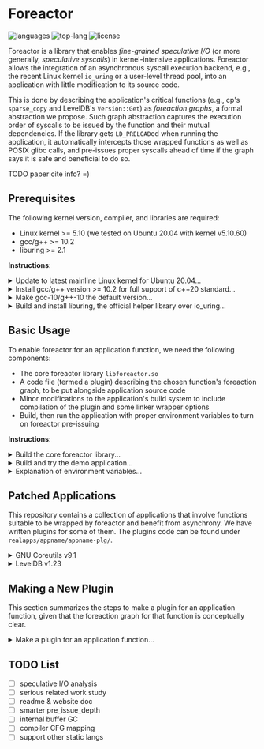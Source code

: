 # Foreactor

![languages](https://img.shields.io/github/languages/count/josehu07/foreactor)
![top-lang](https://img.shields.io/github/languages/top/josehu07/foreactor)
![license](https://img.shields.io/github/license/josehu07/foreactor)

Foreactor is a library that enables *fine-grained speculative I/O* (or more generally, *speculative syscalls*) in kernel-intensive applications. Foreactor allows the integration of an asynchronous syscall execution backend, e.g., the recent Linux kernel `io_uring` or a user-level thread pool, into an application with little modification to its source code.

This is done by describing the application's critical functions (e.g., cp's `sparse_copy` and LevelDB's `Version::Get`) as *foreaction graphs*, a formal abstraction we propose. Such graph abstraction captures the execution order of syscalls to be issued by the function and their mutual dependencies. If the library gets `LD_PRELOAD`ed when running the application, it automatically intercepts those wrapped functions as well as POSIX glibc calls, and pre-issues proper syscalls ahead of time if the graph says it is safe and beneficial to do so.

TODO paper cite info? =)


## Prerequisites

The following kernel version, compiler, and libraries are required:

- Linux kernel >= 5.10 (we tested on Ubuntu 20.04 with kernel v5.10.60)
- gcc/g++ >= 10.2
- liburing >= 2.1

**Instructions**:

<details>
<summary>Update to latest mainline Linux kernel for Ubuntu 20.04...</summary>

```bash
wget https://raw.githubusercontent.com/pimlie/ubuntu-mainline-kernel.sh/master/ubuntu-mainline-kernel.sh
sudo chmod +x ubuntu-mainline-kernel.sh
./ubuntu-mainline-kernel.sh -r v5.10     # search for 5.10 versions available
sudo ./ubuntu-mainline-kernel.sh -i v5.10.60
sudo reboot
sudo apt --fix-broken install
```
</details>

<details>
<summary>Install gcc/g++ version >= 10.2 for full support of c++20 standard...</summary>

```bash
sudo apt update
sudo apt upgrade
sudo apt install build-essential gcc-10 g++-10 cpp-10 cmake
```
</details>

<details>
<summary>Make gcc-10/g++-10 the default version...</summary>

```bash
sudo update-alternatives --install /usr/bin/gcc gcc /usr/bin/gcc-10 100
sudo update-alternatives --install /usr/bin/g++ g++ /usr/bin/g++-10 100
sudo update-alternatives --install /usr/bin/gcov gcov /usr/bin/gcov-10 100
```
</details>

<details>
<summary>Build and install liburing, the official helper library over io_uring...</summary>

```bash
git clone https://github.com/axboe/liburing.git
cd liburing
make -j$(nproc)
sudo make install
cd ..
```
</details>


## Basic Usage

To enable foreactor for an application function, we need the following components:

- The core foreactor library `libforeactor.so`
- A code file (termed a plugin) describing the chosen function's foreaction graph, to be put alongside application source code
- Minor modifications to the application's build system to include compilation of the plugin and some linker wrapper options
- Build, then run the application with proper environment variables to turn on foreactor pre-issuing

**Instructions**:

<details>
<summary>Build the core foreactor library...</summary>

```bash
cd libforeactor
make -j$(nproc)
cd ..
```
</details>

<details>
<summary>Build and try the demo application...</summary>

```bash
cd demoapps/demo-cpp
make -j$(nproc)
mkdir /tmp/demo_dbdir
```

Run the `simple2` function without foreactor:

```bash
./demo --exper simple2 --dbdir /tmp/demo_dbdir --dump_result
```

Run the `simple2` function (whose graph ID is `1`) with foreactor with io_uring backend sqe_async mode, with syscall pre-issuing depth of 2:

```bash
LD_PRELOAD=/path/to/libforeactor/libforeactor.so USE_FOREACTOR=yes \
DEPTH_1=2 QUEUE_1=32 SQE_ASYNC_FLAG_1=yes \
./demo --exper simple2 --dbdir /tmp/demo_dbdir --dump_result
```

See `demo-cpp-src/hijackees.cpp` and `demo-cpp-plg/` for all the intercepted functions and their corresponding plugins.
</details>

<details>
<summary>Explanation of environment variables...</summary>

| Env variable | Note | Explanation |
| :-: | :-: | :- |
| `LD_PRELOAD` | Required | Absolute path to `libforeactor.so` |
| `USE_FOREACTOR` | Required | String `yes` means using foreactor, otherwise not |
| `DEPTH_{GRAPH_ID}` | Required | Non-negative number specifying how many syscalls should foreactor try to peek ahead of time; each graph has its separate depth configuration |
| `QUEUE_{GRAPH_ID}` | io_uring | If set, indicates using `io_uring` backend; io_uring queue-pair capacity (must be greater than depth) |
| `SQE_ASYNC_FLAG_{GRAPH_ID}` | io_uring | String `yes` means forcing multiple kernel io_wq threads (i.e., setting the `IOSQE_ASYNC` flag for each syscall handed off to io_uring), otherwise not |
| `UTHREADS_{GRAPH_ID}` | thread_pool | If set, indicates using user thread pool backend; number of worker threads of the thread pool |

An application can have multiple intercepted functions, each corresponding to a separate plugin file with its unique graph ID.
</details>


## Patched Applications

This repository contains a collection of applications that involve functions suitable to be wrapped by foreactor and benefit from asynchrony. We have written plugins for some of them. The plugins code can be found under `realapps/appname/appname-plg/`.

<details>
<summary>GNU Coreutils v9.1</summary>

| Function | Note |
| :-: | :- |
| `du du_files` | Regular loop of `fstatat`s on files in a directory |
| `cp sparse_copy` | Regular loop of `read`-`write`s of 128KiB chunks |

Build:

```bash
cd realapps/coreutils
sudo apt install automake texinfo
make reconf
make
```

If built successfully, there will be `coreutils-src/src/cp` and `coreutils-src/src/du` binaries produced.

Prepare filesystem workload image (make sure that the parent workspace directory has > 40GB available space and the backing filesystem has sufficient amount of free inodes; may take ~5m):

```bash
python3 eval.py -m du-prepare -d /path/to/workspace/dir
python3 eval.py -m cp-prepare -d /path/to/workspace/dir
```

If finished successfully, produces the workload files at `/path/to/workspace/dir/du_*/` and `/path/to/workspace/dir/cp_*/`.

Benchmark all workloads (may take ~2h):

```bash
python3 eval.py -m du-bencher \
                -d /path/to/workspace/dir \
                -l /path/to/libforeactor.so \
                -r results
python3 eval.py -m cp-bencher \
                -d /path/to/workspace/dir \
                -l /path/to/libforeactor.so \
                -r results
```

If finished successfully, stores all benchmarking result logs under current path's `results/`.

Plot result figures:

```bash
pip3 install matplotlib
python3 eval.py -m du-plotter -r results
python3 eval.py -m cp-plotter -r results
```

If finished successfully, produces all plots under current path's `results/`.
</details>

<details>
<summary>LevelDB v1.23</summary>

| Function | Note |
| :-: | :- |
| `Version::Get` | Chained `pread`s with possible `open`s and early exits |

Build:

```bash
cd realapps/leveldb
make
```

If built successfully, there will be a `ycsbcli` binary produced at current path, which is the client driving LevelDB.

Clone YCSB source code (to any path):

```bash
sudo apt install sysstat default-jre maven
git clone https://github.com/brianfrankcooper/YCSB.git ycsb
# the building of YCSB will be taken care of in the preparation scripts
```

Prepare database image directories and workload traces (make sure that the parent workspace directory has > 20GB available space; may take ~1h30m; give `--skip_load` option to skip loading database images and just re-generating workload traces for easier debugging):

```bash
python3 eval.py -m prepare \
                -y /path/to/ycsb/dir \
                -d /path/to/workspace/dir \
                -t /path/to/workspace/dir/leveldb_tmpdir \
                -w workloads [--skip_load]
```

If finished successfully, produces the database images at `/path/to/workspace/dir/leveldb_*/` and the workload traces under current path's `workloads/`.

Benchmark all workloads (may take ~30h; give `--tiny_bench` option to run only the first few requests of each workload for easier debugging):

```bash
python3 eval.py -m bencher \
                -d /path/to/workspace/dir \
                -l /path/to/libforeactor.so \
                -w workloads \
                -r results [--tiny_bench]
```

If finished successfully, stores all benchmarking result logs under current path's `results/`.

Plot selected figures:

```bash
pip3 install matplotlib
python3 eval.py -m plotter -r results
```

If finished successfully, produces all plots under current path's `results/`.

The breakdown plot requires libforeactor to be compiled with timers on. To produce it, do the following after the above steps are done:

```bash
cd ../../libforeactor
make clean
make -j$(nproc) timer
cd ../realapps/leveldb
python3 eval.py -m breakdown \
                -d /path/to/workspace/dir \
                -l /path/to/libforeactor.so \
                -w workloads \
                -r results
```
</details>


## Making a New Plugin

This section summarizes the steps to make a plugin for an application function, given that the foreaction graph for that function is conceptually clear.

<details>
<summary>Make a plugin for an application function...</summary>

1. Depending on the language of the application, if function names are mangled during linking (e.g. C++), we need to identify the mangled function name:
    ```bash
    objdump -t path/to/original/app/file.o | grep funcname_keyword
    ```
    For example, the mangled name may look like `_Z13exper_simple2Pv` for a C++ function named `exper_simple`. C functions usually follow ther original names.
2. Write a plugin file (using the application's source language), mimicking e.g. `demoapps/demo-cpp/demo-cpp-plg/simple2_wrap.cpp`.
    - Include foreactor library interfaces by `#include <foreactor.h>`.
    - Write the function interception wrapper `__wrap_funcname` and use `__real_funcname` to call the original function.
    - Build the foreaction graph using `foreactor_*` APIs.
    - Keep track of all the necessary states and write the correct `_arggen` and `_rcsave` stubs for each syscall node in the graph (this is probably the most app-specific and error-prone step).
    - Put the plugin file alongside application source files.
3. Modify the application's build system to:
    - Add compilation of the plugin file;
    - Add flags to link with the foreactor library `-I/path/to/libforeactor/include -L/path/to/libforeactor -lforeactor -Wl,-rpath=/path/to/libforeactor`;
    - Use linker wrap trick in the final step of linking to intercept the chosen function `-Wl,--wrap=funcname`.
    - Note: this trick works only for function calls across source files and does not work for e.g. static functions. Workarounds to be added...
4. Build the application. If goes successfully, calls to the chosen function will be intercepted by our wrapper function after linking. Run the application with proper environment variables to enable foreactor pre-issuing.
</details>


## TODO List

- [ ] speculative I/O analysis
- [ ] serious related work study
- [ ] readme & website doc
- [ ] smarter pre_issue_depth
- [ ] internal buffer GC
- [ ] compiler CFG mapping
- [ ] support other static langs
